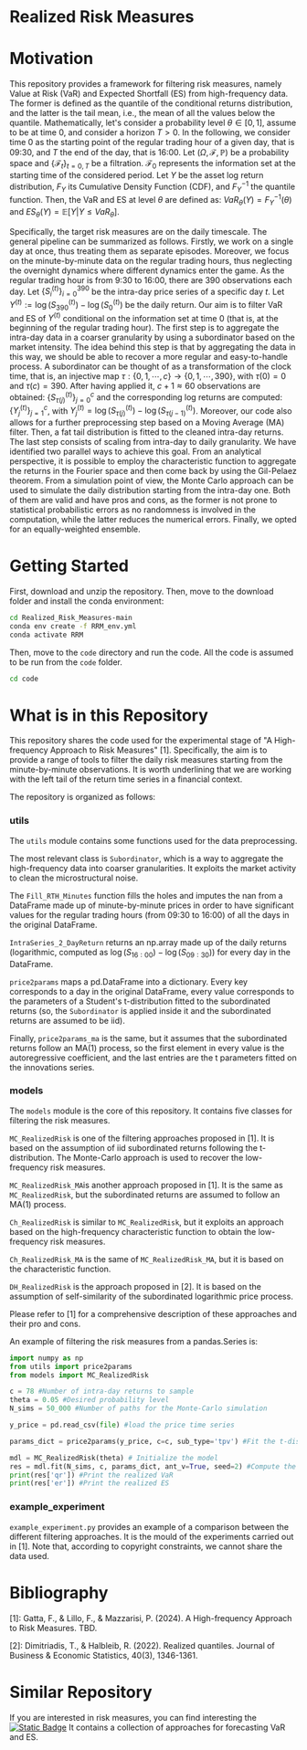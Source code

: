 # Realized Risk Measures


# Motivation

This repository provides a framework for filtering risk measures, namely Value at Risk (VaR) and Expected Shortfall (ES) from high-frequency data. The former is defined as the quantile of the conditional returns distribution, and the latter is the tail mean, i.e., the mean of all the values below the quantile. Mathematically, let's consider a probability level $`\theta\in[0,1]`$, assume to be at time 0, and consider a horizon $`T>0`$. In the following, we consider time 0 as the starting point of the regular trading hour of a given day, that is 09:30, and $T$ the end of the day, that is 16:00. Let $`(\Omega, \mathcal{F}, \mathbb{P})`$ be a probability space and $`\{\mathcal{F}_t\}_{t=0,T}`$ be a filtration. $`\mathcal{F}_0`$ represents the information set at the starting time of the considered period. Let $`Y`$ be the asset log return distribution, $`F_Y`$ its Cumulative Density Function (CDF), and $`F^{-1}_Y`$ the quantile function. Then, the VaR and ES at level $`\theta`$ are defined as: $`VaR_\theta(Y) = F_Y^{-1}(\theta)`$ and $`ES_\theta(Y) = \mathbb{E}[Y | Y \le VaR_\theta]`$.

Specifically, the target risk measures are on the daily timescale. The general pipeline can be summarized as follows. Firstly, we work on a single day at once, thus treating them as separate episodes. Moreover, we focus on the minute-by-minute data on the regular trading hours, thus neglecting the overnight dynamics where different dynamics enter the game. As the regular trading hour is from 9:30 to 16:00, there are 390 observations each day. Let $`\{S^{(t)}_i\}_{i=0}^{390}`$ be the intra-day price series of a specific day $`t`$. Let $`Y^{(t)}:=\log(S^{(t)}_{390})-\log(S^{(t)}_0)`$ be the daily return. Our aim is to filter VaR and ES of $`Y^{(t)}`$ conditional on the information set at time 0 (that is, at the beginning of the regular trading hour). The first step is to aggregate the intra-day data in a coarser granularity by using a subordinator based on the market intensity. The idea behind this step is that by aggregating the data in this way, we should be able to recover a more regular and easy-to-handle process. A subordinator can be thought of as a transformation of the clock time, that is, an injective map $`\tau:\{0, 1, \cdots, c\} \rightarrow \{0,1,\cdots,390\}`$, with $`\tau(0)=0`$ and $`\tau(c)=390`$. After having applied it, $`c+1\approx60`$ observations are obtained: $`\{S^{(t)}_{\tau(j)}\}_{j=0}^c`$ and the corresponding log returns are computed: $`\{Y^{(t)}_j\}_{j=1}^c`$, with $`Y^{(t)}_j = \log(S^{(t)}_{\tau(j)}) - \log(S^{(t)}_{\tau(j-1)})`$. Moreover, our code also allows for a further preprocessing step based on a Moving Average (MA) filter. Then, a fat tail distribution is fitted to the cleaned intra-day returns. The last step consists of scaling from intra-day to daily granularity. We have identified two parallel ways to achieve this goal. From an analytical perspective, it is possible to employ the characteristic function to aggregate the returns in the Fourier space and then come back by using the Gil-Pelaez theorem. From a simulation point of view, the Monte Carlo approach can be used to simulate the daily distribution starting from the intra-day one. Both of them are valid and have pros and cons, as the former is not prone to statistical probabilistic errors as no randomness is involved in the computation, while the latter reduces the numerical errors. Finally, we opted for an equally-weighted ensemble.

# Getting Started

First, download and unzip the repository. Then, move to the download folder and install the conda environment:
```bash
cd Realized_Risk_Measures-main
conda env create -f RRM_env.yml
conda activate RRM
```

Then, move to the ```code``` directory and run the code. All the code is assumed to be run from the ```code``` folder.
```bash
cd code
```

# What is in this Repository

This repository shares the code used for the experimental stage of "A High-frequency Approach to Risk Measures" [1]. Specifically, the aim is to provide a range of tools to filter the daily risk measures starting from the minute-by-minute observations. It is worth underlining that we are working with the left tail of the return time series in a financial context.

The repository is organized as follows:

### utils
The ```utils``` module contains some functions used for the data preprocessing.

The most relevant class is ```Subordinator```, which is a way to aggregate the high-frequency data into coarser granularities. It exploits the market activity to clean the microstructural noise.

The ```Fill_RTH_Minutes``` function fills the holes and imputes the nan from a DataFrame made up of minute-by-minute prices in order to have significant values for the regular trading hours (from 09:30 to 16:00) of all the days in the original DataFrame.

```IntraSeries_2_DayReturn``` returns an np.array made up of the daily returns (logarithmic, computed as $`\log(S_{16:00}) - \log(S_{09:30})`$) for every day in the DataFrame.

```price2params``` maps a pd.DataFrame into a dictionary. Every key corresponds to a day in the original DataFrame, every value corresponds to the parameters of a Student's t-distribution fitted to the subordinated returns (so, the ```Subordinator``` is applied inside it and the subordinated returns are assumed to be iid).

Finally, ```price2params_ma``` is the same, but it assumes that the subordinated returns follow an MA(1) process, so the first element in every value is the autoregressive coefficient, and the last entries are the t parameters fitted on the innovations series.

### models

The ```models``` module is the core of this repository. It contains five classes for filtering the risk measures.

```MC_RealizedRisk``` is one of the filtering approaches proposed in [1]. It is based on the assumption of iid subordinated returns following the t-distribution. The Monte-Carlo approach is used to recover the low-frequency risk measures.

```MC_RealizedRisk_MA```is another approach proposed in [1]. It is the same as ```MC_RealizedRisk```, but the subordinated returns are assumed to follow an MA(1) process.

```Ch_RealizedRisk``` is similar to ```MC_RealizedRisk```, but it exploits an approach based on the high-frequency characteristic function to obtain the low-frequency risk measures.

```Ch_RealizedRisk_MA``` is the same of ```MC_RealizedRisk_MA```, but it is based on the characteristic function.

```DH_RealizedRisk``` is the approach proposed in [2]. It is based on the assumption of self-similarity of the subordinated logarithmic price process.

Please refer to [1] for a comprehensive description of these approaches and their pro and cons.

An example of filtering the risk measures from a pandas.Series is:
```python
import numpy as np
from utils import price2params
from models import MC_RealizedRisk

c = 78 #Number of intra-day returns to sample
theta = 0.05 #Desired probability level
N_sims = 50_000 #Number of paths for the Monte-Carlo simulation

y_price = pd.read_csv(file) #load the price time series

params_dict = price2params(y_price, c=c, sub_type='tpv') #Fit the t-distribution for every day in y_price.index

mdl = MC_RealizedRisk(theta) # Initialize the model
res = mdl.fit(N_sims, c, params_dict, ant_v=True, seed=2) #Compute the realized risk measures
print(res['qr']) #Print the realized VaR
print(res['er']) #Print the realized ES
```

### example_experiment
```example_experiment.py``` provides an example of a comparison between the different filtering approaches. It is the mould of the experiments carried out in [1]. Note that, according to copyright constraints, we cannot share the data used.

# Bibliography
[1]: Gatta, F., & Lillo, F., & Mazzarisi, P. (2024). A High-frequency Approach to Risk Measures. TBD.

[2]: Dimitriadis, T., & Halbleib, R. (2022). Realized quantiles. Journal of Business & Economic Statistics, 40(3), 1346-1361.

# Similar Repository
If you are interested in risk measures, you can find interesting the [![Static Badge](https://img.shields.io/badge/CAESar%20repository-blue?style=plastic)](https://github.com/fgt996/CAESar) It contains a collection of approaches for forecasting VaR and ES.

